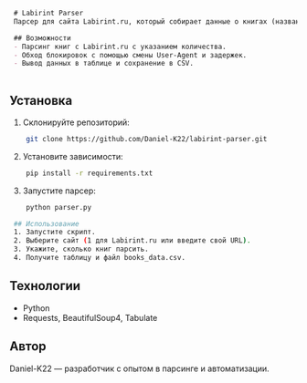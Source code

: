 ```markdown
 # Labirint Parser
 Парсер для сайта Labirint.ru, который собирает данные о книгах (название, автор, цена) и сохраняет их в CSV.

 ## Возможности
 - Парсинг книг с Labirint.ru с указанием количества.
 - Обход блокировок с помощью смены User-Agent и задержек.
 - Вывод данных в таблице и сохранение в CSV.
 
   ```
 ## Установка
 1. Склонируйте репозиторий:
```bash
    git clone https://github.com/Daniel-K22/labirint-parser.git

   ```
 2. Установите зависимости:
```bash
    pip install -r requirements.txt

   ```
 3. Запустите парсер:
```bash
    python parser.py

 ## Использование
 1. Запустите скрипт.
 2. Выберите сайт (1 для Labirint.ru или введите свой URL).
 3. Укажите, сколько книг парсить.
 4. Получите таблицу и файл books_data.csv.

  ```
## Технологии
 - Python  
 - Requests, BeautifulSoup4, Tabulate

 ## Автор
 Daniel-K22 — разработчик с опытом в парсинге и автоматизации.
 
